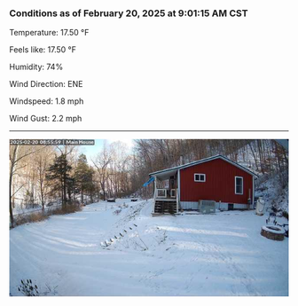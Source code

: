 ### Conditions as of February 20, 2025 at 9:01:15 AM CST 

Temperature: 17.50 &deg;F

Feels like: 17.50 &deg;F

Humidity: 74%

Wind Direction: ENE

Windspeed: 1.8 mph

Wind Gust: 2.2 mph

---

<img src="./images/latest.jpeg"/>


